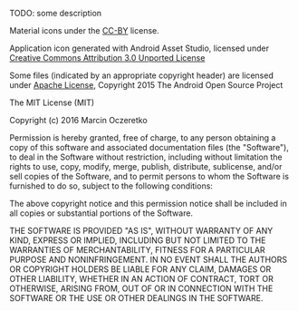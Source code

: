 TODO: some description

Material icons under the [CC-BY](https://creativecommons.org/licenses/by/4.0/) license.

Application icon generated with Android Asset Studio, licensed under [Creative Commons Attribution 3.0 Unported License](http://creativecommons.org/licenses/by/3.0/)

Some files (indicated by an appropriate copyright header) are licensed under [Apache License](http://www.apache.org/licenses/LICENSE-2.0), Copyright 2015 The Android Open Source Project

The MIT License (MIT)

Copyright (c) 2016 Marcin Oczeretko

Permission is hereby granted, free of charge, to any person obtaining a copy of this software and associated documentation files (the "Software"), to deal in the Software without restriction, including without limitation the rights to use, copy, modify, merge, publish, distribute, sublicense, and/or sell copies of the Software, and to permit persons to whom the Software is furnished to do so, subject to the following conditions:

The above copyright notice and this permission notice shall be included in all copies or substantial portions of the Software.

THE SOFTWARE IS PROVIDED "AS IS", WITHOUT WARRANTY OF ANY KIND, EXPRESS OR IMPLIED, INCLUDING BUT NOT LIMITED TO THE WARRANTIES OF MERCHANTABILITY, FITNESS FOR A PARTICULAR PURPOSE AND NONINFRINGEMENT. IN NO EVENT SHALL THE AUTHORS OR COPYRIGHT HOLDERS BE LIABLE FOR ANY CLAIM, DAMAGES OR OTHER LIABILITY, WHETHER IN AN ACTION OF CONTRACT, TORT OR OTHERWISE, ARISING FROM, OUT OF OR IN CONNECTION WITH THE SOFTWARE OR THE USE OR OTHER DEALINGS IN THE SOFTWARE.